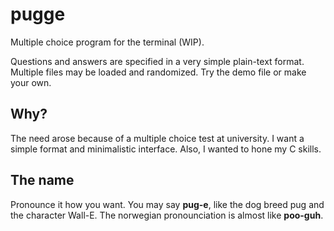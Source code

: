 # pugge
Multiple choice program for the terminal (WIP).

Questions and answers are specified in a very simple plain-text format.
Multiple files may be loaded and randomized.
Try the demo file or make your own.

## Why?
The need arose because of a multiple choice test at university.
I want a simple format and minimalistic interface.
Also, I wanted to hone my C skills.

## The name
Pronounce it how you want.
You may say **pug-e**, like the dog breed pug and the character Wall-E.
The norwegian pronounciation is almost like **poo-guh**.
